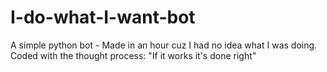 # I-do-what-I-want-bot
A simple python bot - Made in an hour cuz I had no idea what I was doing. Coded with the thought process: "If it works it's done right"
